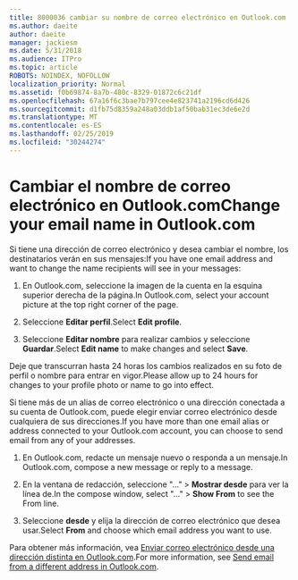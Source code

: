 ```yaml
---
title: 8000036 cambiar su nombre de correo electrónico en Outlook.com
ms.author: daeite
author: daeite
manager: jackiesm
ms.date: 5/31/2018
ms.audience: ITPro
ms.topic: article
ROBOTS: NOINDEX, NOFOLLOW
localization_priority: Normal
ms.assetid: f0b69874-8a7b-480c-8329-01872c6c21df
ms.openlocfilehash: 67a16f6c3bae7b797cee4e823741a2196cd6d426
ms.sourcegitcommit: d1fb75d8359a248a03ddb1af50bab31ec3de6e2d
ms.translationtype: MT
ms.contentlocale: es-ES
ms.lasthandoff: 02/25/2019
ms.locfileid: "30244274"
---
```

# <a name="change-your-email-name-in-outlookcom"></a><span data-ttu-id="e7426-102">Cambiar el nombre de correo electrónico en Outlook.com</span><span class="sxs-lookup"><span data-stu-id="e7426-102">Change your email name in Outlook.com</span></span>

<span data-ttu-id="e7426-103">Si tiene una dirección de correo electrónico y desea cambiar el nombre, los destinatarios verán en sus mensajes:</span><span class="sxs-lookup"><span data-stu-id="e7426-103">If you have one email address and want to change the name recipients will see in your messages:</span></span>
  
1. <span data-ttu-id="e7426-104">En Outlook.com, seleccione la imagen de la cuenta en la esquina superior derecha de la página.</span><span class="sxs-lookup"><span data-stu-id="e7426-104">In Outlook.com, select your account picture at the top right corner of the page.</span></span>
    
2. <span data-ttu-id="e7426-105">Seleccione **Editar perfil**.</span><span class="sxs-lookup"><span data-stu-id="e7426-105">Select **Edit profile**.</span></span> 
    
3. <span data-ttu-id="e7426-106">Seleccione **Editar nombre** para realizar cambios y seleccione **Guardar**.</span><span class="sxs-lookup"><span data-stu-id="e7426-106">Select **Edit name** to make changes and select **Save**.</span></span> 
    
<span data-ttu-id="e7426-107">Deje que transcurran hasta 24 horas los cambios realizados en su foto de perfil o nombre para entrar en vigor.</span><span class="sxs-lookup"><span data-stu-id="e7426-107">Please allow up to 24 hours for changes to your profile photo or name to go into effect.</span></span>
  
<span data-ttu-id="e7426-108">Si tiene más de un alias de correo electrónico o una dirección conectada a su cuenta de Outlook.com, puede elegir enviar correo electrónico desde cualquiera de sus direcciones.</span><span class="sxs-lookup"><span data-stu-id="e7426-108">If you have more than one email alias or address connected to your Outlook.com account, you can choose to send email from any of your addresses.</span></span>
  
1. <span data-ttu-id="e7426-109">En Outlook.com, redacte un mensaje nuevo o responda a un mensaje.</span><span class="sxs-lookup"><span data-stu-id="e7426-109">In Outlook.com, compose a new message or reply to a message.</span></span>
    
2. <span data-ttu-id="e7426-110">En la ventana de redacción, seleccione "..." \> **Mostrar desde** para ver la línea de.</span><span class="sxs-lookup"><span data-stu-id="e7426-110">In the compose window, select "..." \> **Show From** to see the From line.</span></span> 
    
3. <span data-ttu-id="e7426-111">Seleccione **desde** y elija la dirección de correo electrónico que desea usar.</span><span class="sxs-lookup"><span data-stu-id="e7426-111">Select **From** and choose which email address you want to use.</span></span> 
    
<span data-ttu-id="e7426-112">Para obtener más información, vea [Enviar correo electrónico desde una dirección distinta en Outlook.com](https://go.microsoft.com/fwlink/p/?linkid=2001701&amp;clcid=0x409).</span><span class="sxs-lookup"><span data-stu-id="e7426-112">For more information, see [Send email from a different address in Outlook.com](https://go.microsoft.com/fwlink/p/?linkid=2001701&amp;clcid=0x409).</span></span>
  

